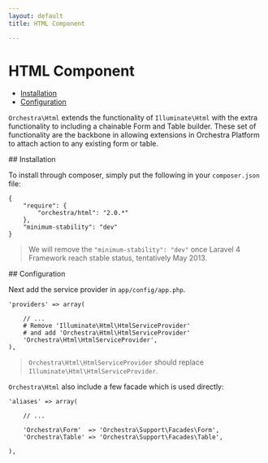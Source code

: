 ```yaml
---
layout: default
title: HTML Component

---
```


HTML Component
==============

* [Installation](#installation)
* [Configuration](#configuration)

<article id="introduction">

`Orchestra\Html` extends the functionality of `Illuminate\Html` with the extra functionality to including a chainable Form and Table builder. These set of functionality are the backbone in allowing extensions in Orchestra Platform to attach action to any existing form or table.

</article>

<article id="installation">
## Installation

To install through composer, simply put the following in your `composer.json` file:

	{
		"require": {
			"orchestra/html": "2.0.*"
		},
		"minimum-stability": "dev"
	}

> We will remove the `"minimum-stability": "dev"` once Laravel 4 Framework reach stable status, tentatively May 2013.

<article id="configuration">
## Configuration

Next add the service provider in `app/config/app.php`.

	'providers' => array(
		
		// ...
		# Remove 'Illuminate\Html\HtmlServiceProvider' 
		# and add 'Orchestra\Html\HtmlServiceProvider'
		'Orchestra\Html\HtmlServiceProvider',
	),

> `Orchestra\Html\HtmlServiceProvider` should replace `Illuminate\Html\HtmlServiceProvider`.

`Orchestra\Html` also include a few facade which is used directly:

	'aliases' => array(

		// ...

		'Orchestra\Form'  => 'Orchestra\Support\Facades\Form',
		'Orchestra\Table' => 'Orchestra\Support\Facades\Table',

	),

</article>
